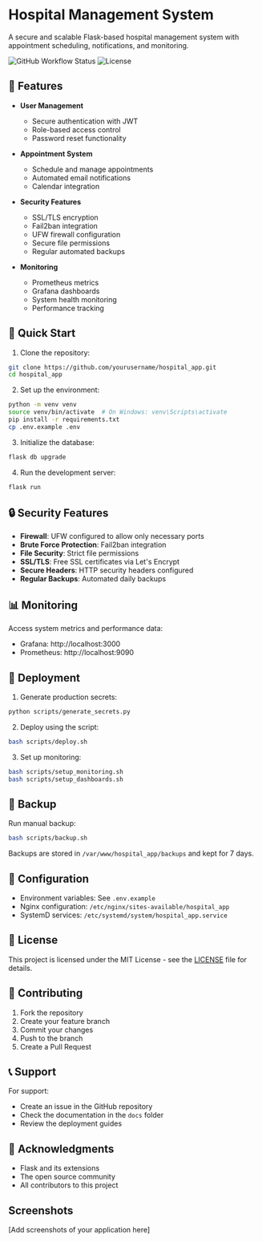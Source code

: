# Hospital Management System

A secure and scalable Flask-based hospital management system with appointment scheduling, notifications, and monitoring.

![GitHub Workflow Status](https://img.shields.io/github/workflow/status/yourusername/hospital_app/Deploy%20Hospital%20App)
![License](https://img.shields.io/badge/license-MIT-blue.svg)

## 🏥 Features

- **User Management**
  - Secure authentication with JWT
  - Role-based access control
  - Password reset functionality

- **Appointment System**
  - Schedule and manage appointments
  - Automated email notifications
  - Calendar integration

- **Security Features**
  - SSL/TLS encryption
  - Fail2ban integration
  - UFW firewall configuration
  - Secure file permissions
  - Regular automated backups

- **Monitoring**
  - Prometheus metrics
  - Grafana dashboards
  - System health monitoring
  - Performance tracking

## 🚀 Quick Start

1. Clone the repository:
```bash
git clone https://github.com/yourusername/hospital_app.git
cd hospital_app
```

2. Set up the environment:
```bash
python -m venv venv
source venv/bin/activate  # On Windows: venv\Scripts\activate
pip install -r requirements.txt
cp .env.example .env
```

3. Initialize the database:
```bash
flask db upgrade
```

4. Run the development server:
```bash
flask run
```

## 🔒 Security Features

- **Firewall**: UFW configured to allow only necessary ports
- **Brute Force Protection**: Fail2ban integration
- **File Security**: Strict file permissions
- **SSL/TLS**: Free SSL certificates via Let's Encrypt
- **Secure Headers**: HTTP security headers configured
- **Regular Backups**: Automated daily backups

## 📊 Monitoring

Access system metrics and performance data:
- Grafana: http://localhost:3000
- Prometheus: http://localhost:9090

## 🚀 Deployment

1. Generate production secrets:
```bash
python scripts/generate_secrets.py
```

2. Deploy using the script:
```bash
bash scripts/deploy.sh
```

3. Set up monitoring:
```bash
bash scripts/setup_monitoring.sh
bash scripts/setup_dashboards.sh
```

## 💾 Backup

Run manual backup:
```bash
bash scripts/backup.sh
```

Backups are stored in `/var/www/hospital_app/backups` and kept for 7 days.

## 🔧 Configuration

- Environment variables: See `.env.example`
- Nginx configuration: `/etc/nginx/sites-available/hospital_app`
- SystemD services: `/etc/systemd/system/hospital_app.service`

## 📝 License

This project is licensed under the MIT License - see the [LICENSE](LICENSE) file for details.

## 🤝 Contributing

1. Fork the repository
2. Create your feature branch
3. Commit your changes
4. Push to the branch
5. Create a Pull Request

## 📞 Support

For support:
- Create an issue in the GitHub repository
- Check the documentation in the `docs` folder
- Review the deployment guides

## 🙏 Acknowledgments

- Flask and its extensions
- The open source community
- All contributors to this project

## Screenshots

[Add screenshots of your application here] 